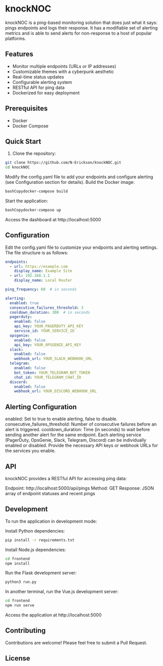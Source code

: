 # knockNOC

knockNOC is a ping-based monitoring solution that does just what it says: pings endpoints and logs their response. It has a modifiable set of alerting metrics and is able to send alerts for non-response to a host of popular platforms.

## Features

- Monitor multiple endpoints (URLs or IP addresses)
- Customizable themes with a cyberpunk aesthetic
- Real-time status updates
- Configurable alerting system
- RESTful API for ping data
- Dockerized for easy deployment

## Prerequisites

- Docker
- Docker Compose

## Quick Start

1. Clone the repository:

```bash
git clone https://github.com/N-Erickson/knockNOC.git
cd knockNOC
```

Modify the config.yaml file to add your endpoints and configure alerting (see Configuration section for details).
Build the Docker image:

```bash
bashCopydocker-compose build
```

Start the application:
```bash
bashCopydocker-compose up
```
Access the dashboard at http://localhost:5000

## Configuration
Edit the config.yaml file to customize your endpoints and alerting settings. The file structure is as follows:
```yaml
endpoints:
  - url: https://example.com
    display_name: Example Site
  - url: 192.168.1.1
    display_name: Local Router

ping_frequency: 60  # in seconds

alerting:
  enabled: true
  consecutive_failures_threshold: 3
  cooldown_duration: 300  # in seconds
  pagerduty:
    enabled: false
    api_key: YOUR_PAGERDUTY_API_KEY
    service_id: YOUR_SERVICE_ID
  opsgenie:
    enabled: false
    api_key: YOUR_OPSGENIE_API_KEY
  slack:
    enabled: false
    webhook_url: YOUR_SLACK_WEBHOOK_URL
  telegram:
    enabled: false
    bot_token: YOUR_TELEGRAM_BOT_TOKEN
    chat_id: YOUR_TELEGRAM_CHAT_ID
  discord:
    enabled: false
    webhook_url: YOUR_DISCORD_WEBHOOK_URL
```

## Alerting Configuration

enabled: Set to true to enable alerting, false to disable.
consecutive_failures_threshold: Number of consecutive failures before an alert is triggered.
cooldown_duration: Time (in seconds) to wait before sending another alert for the same endpoint.
Each alerting service (PagerDuty, OpsGenie, Slack, Telegram, Discord) can be individually enabled or disabled.
Provide the necessary API keys or webhook URLs for the services you enable.

## API
knockNOC provides a RESTful API for accessing ping data:

Endpoint: http://localhost:5000/api/pings
Method: GET
Response: JSON array of endpoint statuses and recent pings

## Development
To run the application in development mode:

Install Python dependencies:

```bash
pip install -r requirements.txt
```
Install Node.js dependencies:

```bash
cd frontend
npm install
```
Run the Flask development server:

```bash 
python3 run.py
```
In another terminal, run the Vue.js development server:
```bash
cd frontend
npm run serve
```
Access the application at http://localhost:5000

## Contributing
Contributions are welcome! Please feel free to submit a Pull Request.
## License
